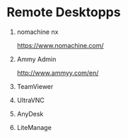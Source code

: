 # Remote Desktopps

1.  nomachine nx

    https://www.nomachine.com/

2.  Ammy Admin

    http://www.ammyy.com/en/

3.  TeamViewer

4.  UltraVNC

5.  AnyDesk

6.  LiteManage